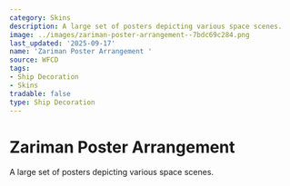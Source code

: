 ```yaml
---
category: Skins
description: A large set of posters depicting various space scenes.
image: ../images/zariman-poster-arrangement--7bdc69c284.png
last_updated: '2025-09-17'
name: 'Zariman Poster Arrangement '
source: WFCD
tags:
- Ship Decoration
- Skins
tradable: false
type: Ship Decoration
---
```


# Zariman Poster Arrangement 

A large set of posters depicting various space scenes.

